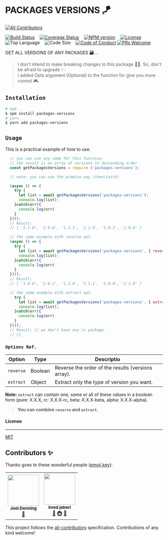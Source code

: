 # PACKAGES VERSIONS 🪁
<!-- ALL-CONTRIBUTORS-BADGE:START - Do not remove or modify this section -->
[![All Contributors](https://img.shields.io/badge/all_contributors-2-orange.svg?style=flat-square)](#contributors-)
<!-- ALL-CONTRIBUTORS-BADGE:END -->

[![Build Status][travis-badge]][travis-url] &nbsp;&nbsp;
[![Coverage Status][coveralls-badge]][coveralls-url] &nbsp;&nbsp;
[![NPM version][npm-badge]][npm-url] &nbsp;&nbsp;
[![License][license-badge]][license-url] &nbsp;&nbsp;
![Top Language][top-language-badge] &nbsp;&nbsp;
![Code Size][code-size-badge] &nbsp;&nbsp;
[![Code of Conduct][coc-badge]][coc-url]
[![PRs Welcome][pr-badge]][pr-url] &nbsp;&nbsp;

[travis-badge]: https://travis-ci.org/3imed-jaberi/packages-versions.svg?branch=master
[travis-url]: https://travis-ci.org/3imed-jaberi/packages-versions
[coveralls-badge]: https://coveralls.io/repos/github/3imed-jaberi/packages-versions/badge.svg?branch=master
[coveralls-url]: https://coveralls.io/github/3imed-jaberi/packages-versions?branch=master
[npm-badge]: https://img.shields.io/npm/v/packages-versions.svg?style=flat
[npm-url]: https://www.npmjs.com/package/packages-versions
[license-badge]: https://img.shields.io/badge/license-MIT-green.svg?style=flat-square
[license-url]: https://github.com/3imed-jaberi/packages-versions/blob/master/LICENSE
[top-language-badge]: https://img.shields.io/github/languages/top/3imed-jaberi/packages-versions
[code-size-badge]: https://img.shields.io/github/languages/code-size/3imed-jaberi/packages-versions
[coc-badge]: https://img.shields.io/badge/code%20of-conduct-ff69b4.svg?style=flat-square
[coc-url]: https://github.com/3imed-jaberi/packages-versions/blob/master/CODE_OF_CONDUCT.md
[pr-badge]: https://img.shields.io/badge/PRs-welcome-brightgreen.svg
[pr-url]: https://github.com/3imed-jaberi/packages-versions/blob/master/CONTRIBUTING.md

GET ALL VERSIONS OF ANY PACKAGES 🗃 .. 

> I don't intend to make breaking changes to this package 🙌🏻. So, don't be afraid to upgrade ✨. <br/> I added Opts argument (Optional) to the function for give you more control 🎮. 

## `Installation`

```bash
# npm ..
$ npm install packages-versions
# yarn ..
$ yarn add packages-versions
```


## `Usage`

This is a practical example of how to use.

```javascript
  // you can use any name for this function.
  // the result is an array of versions in descending order.
  const getPackagesVersions = require ('packages-versions');

  // note: you can use the promise way (then/catch)

  (async () => {
    try {
      let list = await getPackagesVersions('packages-versions');
      console.log(list);
    }catch(err){
      console.log(err) 
    }
  })();
  // Result: 
  // [ '2.1.0', '2.0.0', '1.1.1', '1.1.0', '1.0.1', '1.0.0' ]

  // the same example with reverse opt.
  (async () => {
    try {
      let list = await getPackagesVersions('packages-versions', { reverse: true });
      console.log(list);
    }catch(err){
      console.log(err) 
    }
  })();
  // Result: 
  // [ '1.0.0', '1.0.1', '1.1.0', '1.1.1', '2.0.0', '2.1.0' ]

  // the same example with extract opt.
    try {
      let list = await getPackagesVersions('packages-versions', { extract: { rc: true } });
      console.log(list);
    }catch(err){
      console.log(err) 
    }
  })();
  // Result: // we don't have any rc package.
  // []

```

### `Options Ref.` 

  | Option      | Type      | Descriptio                                                      |
  | ----------- | --------- | --------------------------------------------------------------- |
  | `reverse`   | Boolean   | Reverse the order of the results (versions array).              |
  | `extract`   | Object    | Extract only the type of version you want.                      |

**Note:** `extract` can contain one, some or all of these values ​​in a boolean form (pure: X.X.X, rc: X.X.X-rc, beta: X.X.X-beta, alpha: X.X.X-alpha).

> __You can combine `reverse` and `extract`.__


#### License
---
[MIT](LICENSE)
## Contributors ✨

Thanks goes to these wonderful people ([emoji key](https://allcontributors.org/docs/en/emoji-key)):

<!-- ALL-CONTRIBUTORS-LIST:START - Do not remove or modify this section -->
<!-- prettier-ignore-start -->
<!-- markdownlint-disable -->
<table>
  <tr>
    <td align="center"><a href="http://twitter.com/joelbdenning"><img src="https://avatars1.githubusercontent.com/u/5524384?v=4" width="100px;" alt=""/><br /><sub><b>Joel Denning</b></sub></a><br /><a href="https://github.com/3imed-jaberi/packages-versions/commits?author=joeldenning" title="Documentation">📖</a></td>
    <td align="center"><a href="https://3imed-jaberi.com"><img src="https://avatars2.githubusercontent.com/u/43971542?v=4" width="100px;" alt=""/><br /><sub><b>imed jaberi</b></sub></a><br /><a href="https://github.com/3imed-jaberi/packages-versions/commits?author=3imed-jaberi" title="Documentation">📖</a> <a href="#infra-3imed-jaberi" title="Infrastructure (Hosting, Build-Tools, etc)">🚇</a> <a href="#maintenance-3imed-jaberi" title="Maintenance">🚧</a></td>
  </tr>
</table>

<!-- markdownlint-enable -->
<!-- prettier-ignore-end -->
<!-- ALL-CONTRIBUTORS-LIST:END -->

This project follows the [all-contributors](https://github.com/all-contributors/all-contributors) specification. Contributions of any kind welcome!